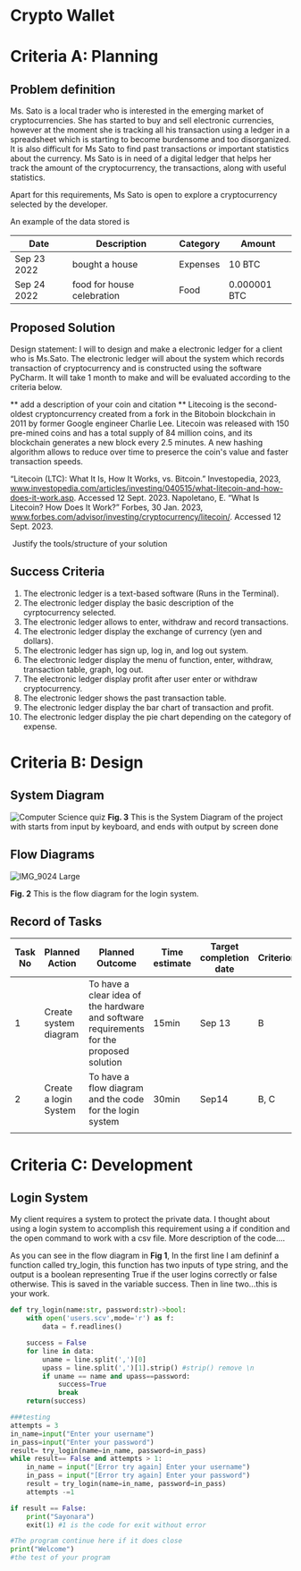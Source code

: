 # Crypto Wallet

# Criteria A: Planning

## Problem definition

Ms. Sato is a local trader who is interested in the emerging market of cryptocurrencies. She has started to buy and sell electronic currencies, however at the moment she is tracking all his transaction using a ledger in a spreadsheet which is starting to become burdensome and too disorganized. It is also difficult for Ms Sato to find past transactions or important statistics about the currency. Ms Sato is in need of a digital ledger that helps her track the amount of the cryptocurrency, the transactions, along with useful statistics. 

Apart for this requirements, Ms Sato is open to explore a cryptocurrency selected by the developer.

An example of the data stored is 

| Date | Description | Category | Amount  |
|------|-------------|----------|---------|
| Sep 23 2022 | bought a house | Expenses | 10 BTC |
| Sep 24 2022 | food for house celebration | Food | 0.000001 BTC |


## Proposed Solution

Design statement:
I will to design and make a electronic ledger for a client who is Ms.Sato. The electronic ledger will about the system which records transaction of cryptocurrency and is constructed using the software PyCharm. It will take 1 month to make and will be evaluated according to the criteria below.

** add a description of your coin and citation **
Litecoing is the second-oldest cryptoncurrency created from a fork in the Bitoboin blockchain in 2011 by former Google engineer Charlie Lee. Litecoin was released with 150 pre-mined coins and has a total supply of 84 million coins, and its blockchain generates a new block every 2.5 minutes. A new hashing algorithm allows to reduce over time to preserce the coin's value and faster transaction speeds.

“Litecoin (LTC): What It Is, How It Works, vs. Bitcoin.” Investopedia, 2023, www.investopedia.com/articles/investing/040515/what-litecoin-and-how-does-it-work.asp. Accessed 12 Sept. 2023.
Napoletano, E. “What Is Litecoin? How Does It Work?” Forbes, 30 Jan. 2023, www.forbes.com/advisor/investing/cryptocurrency/litecoin/. Accessed 12 Sept. 2023.

‌
Justify the tools/structure of your solution

## Success Criteria
1. The electronic ledger is a text-based software (Runs in the Terminal).
2. The electronic ledger display the basic description of the cyrptocurrency selected.
3. The electronic ledger allows to enter, withdraw and record transactions.
4. The electronic ledger display the exchange of currency (yen and dollars).
5. The electronic ledger has sign up, log in, and log out system.
6. The electronic ledger display the menu of function, enter, withdraw, transaction table, graph, log out.
7. The electronic ledger display profit after user enter or withdraw cryptocurrency.
8. The electronic ledger shows the past transaction table.
9. The electronic ledger display the bar chart of transaction and profit.
10. The electronic ledger display the pie chart depending on the category of expense.

# Criteria B: Design

## System Diagram
![Computer Science quiz](https://github.com/Happa1/unit1-2024/assets/142579414/9263bde9-216f-4903-a4c3-f2d900617763)
**Fig. 3** This is the System Diagram of the project with starts from input by keyboard, and ends with output by screen done 

## Flow Diagrams
![IMG_9024 Large](https://github.com/Happa1/unit1-2024/assets/142579414/75ca2911-61da-4ece-8a17-c0245a37eb84)

**Fig. 2** This is the flow diagram for the login system.

## Record of Tasks
| Task No | Planned Action        | Planned Outcome                                                                          | Time estimate | Target completion date | Criterion |
|---------|-----------------------|------------------------------------------------------------------------------------------|---------------|------------------------|-----------|
| 1       | Create system diagram | To have a clear idea of the hardware and software requirements for the proposed solution | 15min         | Sep 13                 | B         |
| 2       | Create a login System | To have a flow diagram and the code for the login system                                 | 30min         | Sep14                  | B, C      |
|         |                       |                                                                                          |               |                        |           |

# Criteria C: Development

## Login System
My client requires a system to protect the private data. I thought about using a login system to accomplish this requirement using a if condition and the open command to work with a csv file. More description of the code....

As you can see in the flow diagram in **Fig 1**, In the first line I am defininf a function called try_login, this function has two inputs of type string, and the output is a boolean representing True if the user logins correctly or false otherwise. This is saved in the variable success. Then in line two...this is your work.
```.py
def try_login(name:str, password:str)->bool:
    with open('users.scv',mode='r') as f:
        data = f.readlines()

    success = False
    for line in data:
        uname = line.split(',')[0]
        upass = line.split(',')[1].strip() #strip() remove \n
        if uname == name and upass==password:
            success=True
            break
    return(success)

###testing
attempts = 3
in_name=input("Enter your username")
in_pass=input("Enter your password")
result= try_login(name=in_name, password=in_pass)
while result== False and attempts > 1:
    in_name = input("[Error try again] Enter your username")
    in_pass = input("[Error try again] Enter your password")
    result = try_login(name=in_name, password=in_pass)
    attempts -=1

if result == False:
    print("Sayonara")
    exit(1) #1 is the code for exit without error

#The program continue here if it does close
print("Welcome")
#the test of your program

```


